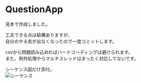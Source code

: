 # QuestionApp
見本で作成しました。

工夫できる点は結構ありますが、  
自分のやる気が出なくなったので一度コミットします。

csvから問題読み込めればハードコーディングは避けられます。  
また、例外処理やらマルチスレッドはまったく対応してないです。

シーケンス図だけ添付。  
![シーケンス](https://cdn.discordapp.com/attachments/480385618774327296/480705071403892736/4_.png "サンプル")

